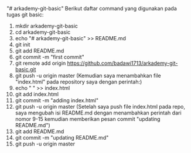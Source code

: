 "# arkademy-git-basic" 
Berikut daftar command yang digunakan pada tugas git basic:

1. mkdir arkademy-git-basic
2. cd arkademy-git-basic
3. echo "# arkademy-git-basic" >> README.md
4. git init
5. git add README.md
6. git commit -m "first commit"
7. git remote add origin https://github.com/badawi1713/arkademy-git-basic.git
8. git push -u origin master
(Kemudian saya menambahkan file "index.html" pada repository saya dengan perintah:)
9. echo " " >> index.html
10. git add index.html
11. git commit -m "adding index.html"
12. git push -u origin master
(Setelah saya push file index.html pada repo, saya mengubah isi README.md dengan menambahkan perintah dari nomor 9-15 kemudian memberikan pesan commit "updating README.md")
13. git add README.md
14. git commit -m "updating README.md"
15. git push -u origin master